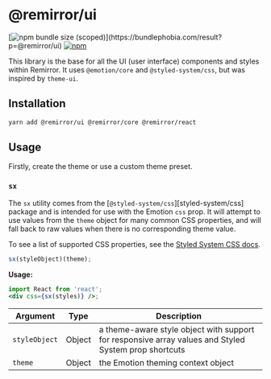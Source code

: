 # @remirror/ui

[![npm bundle size (scoped)](https://img.shields.io/bundlephobia/minzip/@remirror/ui.svg?)](https://bundlephobia.com/result?p=@remirror/ui)
[![npm](https://img.shields.io/npm/dm/@remirror/ui.svg?&logo=npm)](https://www.npmjs.com/package/@remirror/ui)

This library is the base for all the UI (user interface) components and styles within Remirror. It
uses `@emotion/core` and `@styled-system/css`, but was inspired by `theme-ui`.

## Installation

```bash
yarn add @remirror/ui @remirror/core @remirror/react
```

## Usage

Firstly, create the theme or use a custom theme preset.

### `sx`

The `sx` utility comes from the [`@styled-system/css`][styled-system/css] package and is intended
for use with the Emotion `css` prop. It will attempt to use values from the `theme` object for many
common CSS properties, and will fall back to raw values when there is no corresponding theme value.

To see a list of supported CSS properties, see the
[Styled System CSS docs](https://styled-system.com/css/#theme-keys).

```js
sx(styleObject)(theme);
```

**Usage:**

```jsx
import React from 'react';
<div css={sx(styles)} />;
```

| Argument      | Type   | Description                                                                                          |
| ------------- | ------ | ---------------------------------------------------------------------------------------------------- |
| `styleObject` | Object | a theme-aware style object with support for responsive array values and Styled System prop shortcuts |
| `theme`       | Object | the Emotion theming context object                                                                   |
